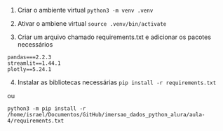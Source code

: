 1. Criar o ambiente virtual
```python3 -m venv .venv```

2. Ativar o ambiene virtual
```source .venv/bin/activate```

3. Criar um arquivo chamado requirements.txt e adicionar os pacotes necessários
```
pandas===2.2.3
streamlit==1.44.1
plotly==5.24.1
```
4. Instalar as bibliotecas necessárias
```pip install -r requirements.txt```

ou

```python3 -m pip install -r /home/israel/Documentos/GitHub/imersao_dados_python_alura/aula-4/requirements.txt```